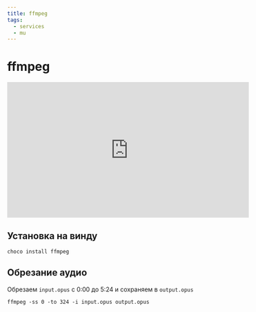 ```yaml
---
title: ffmpeg
tags:
  - services
  - mu
---
```


# ffmpeg

<iframe width="560" height="315" src="https://www.youtube.com/embed/26Mayv5JPz0" title="YouTube video player" frameborder="0" allow="accelerometer; autoplay; clipboard-write; encrypted-media; gyroscope; picture-in-picture; web-share" allowfullscreen></iframe>

## Установка на винду

```
choco install ffmpeg
```

## Обрезание аудио

Обрезаем `input.opus` с 0:00 до 5:24 и сохраняем в `output.opus`

```
ffmpeg -ss 0 -to 324 -i input.opus output.opus
```
